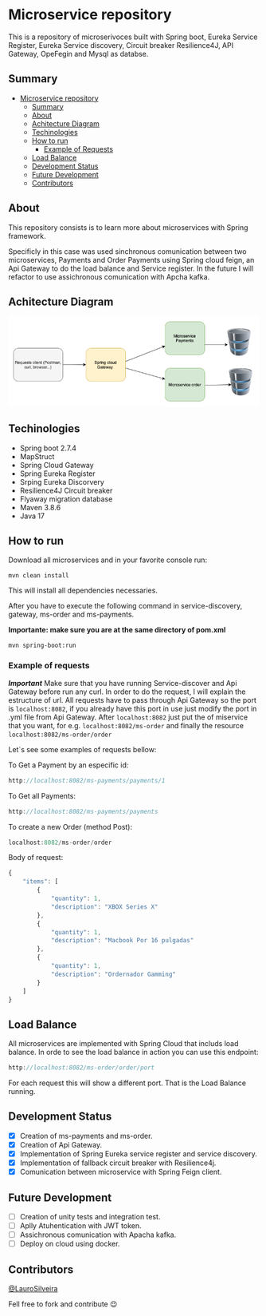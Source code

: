 # Microservice repository 

This is a repository of microserivoces built with Spring boot, 
Eureka Service Register, Eureka Service discovery,  Circuit breaker Resilience4J, API Gateway, OpeFegin and Mysql as databse.

## Summary
* [Microservice repository](#microservice-repository)
    * [Summary](#summary)
    * [About](#about)
    * [Achitecture Diagram](#achitecture-diagram)
    * [Techinologies](#techinologies)
    * [How to run](#how-to-run)
      * [Example of Requests](#example-of-requests)
    * [Load Balance](#load-balance)
    * [Development Status](#development-status)
    * [Future Development](#future-development)
    * [Contributors](#contributors)

## About
This repository consists is to learn more about microservices with Spring framework.

Specificly in this case was used sinchronous comunication between two microservices, 
Payments and Order Payments using Spring cloud feign, an Api Gateway to do the load balance and Service register.
In the future I will refactor to use assichronous comunication with Apcha kafka.

## Achitecture Diagram
![](data/Arquitecture.drawio-3.drawio.png)

## Techinologies 

- Spring boot 2.7.4
- MapStruct
- Spring Cloud Gateway
- Spring Eureka Register
- Srping Eureka Discorvery
- Resilience4J Circuit breaker
- Flyaway migration database
- Maven 3.8.6
- Java 17


## How to run 
Download all microservices and in your favorite console run:
```
mvn clean install
```
This will install all dependencies necessaries.

After you have to execute the following command in service-discovery, gateway, ms-order and ms-payments.

**Importante: make sure you are at the same directory of pom.xml**

```
mvn spring-boot:run
```
### Example of requests
***Important*** Make sure that you have running Service-discover and Api Gateway before run any curl. 
In order to do the request, I will explain the estructure of url.
All requests have to pass through Api Gateway so the port is `localhost:8082`, if you already have this port in use 
just modify the port in .yml file from Api Gateway. 
After `localhost:8082` just put the of miservice that you want, for e.g. `localhost:8082/ms-order` and finally the resource
`localhost:8082/ms-order/order`

Let`s see some examples of requests bellow:

To Get a Payment by an especific id: 
```js
http://localhost:8082/ms-payments/payments/1
```
To Get all Payments:
```js
http://localhost:8082/ms-payments/payments
```

To create a new Order (method Post):
```js
localhost:8082/ms-order/order
```
Body of request:
```js
{
    "items": [
        {
            "quantity": 1,
            "description": "XBOX Series X"
        },
        {
            "quantity": 1,
            "description": "Macbook Por 16 pulgadas"
        },
        {
            "quantity": 1,
            "description": "Ordernador Gamming"
        }
    ]
}
```

## Load Balance
All microservices are implemented with Spring Cloud that includs load balance.
In orde to see the load balance in action you can use this endpoint:

```js
http://localhost:8082/ms-order/order/port
```
For each request this will show a different port. That is the Load Balance running.

## Development Status 

- [x] Creation of ms-payments and ms-order.
- [x] Creation of Api Gateway.
- [x] Implementation of Spring Eureka service register and service discovery.
- [x] Implementation of fallback circuit breaker with Resilience4j.
- [x] Comunication between microservice with Spring Feign client.

## Future Development

- [ ] Creation of unity tests and integration test.
- [ ] Aplly Atuhentication with JWT token.
- [ ] Assichronous comunication with Apacha kafka.
- [ ] Deploy on cloud using docker.

## Contributors
[@LauroSilveira](https://github.com/LauroSilveira)

Fell free to fork and contribute :wink: